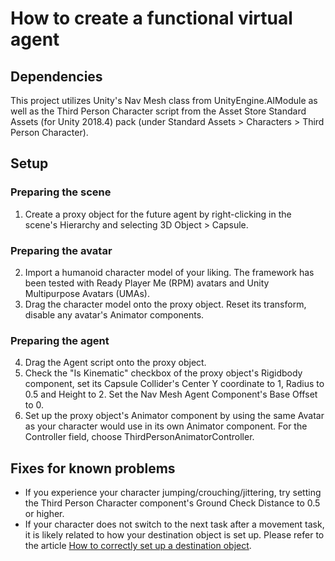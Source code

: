 # How to create a functional virtual agent

## Dependencies

This project utilizes Unity's Nav Mesh class from UnityEngine.AIModule as well as the Third Person Character script from the Asset Store Standard Assets (for Unity 2018.4) pack (under Standard Assets > Characters > Third Person Character).

## Setup

### Preparing the scene

1. Create a proxy object for the future agent by right-clicking in the scene's Hierarchy and selecting 3D Object > Capsule.

### Preparing the avatar

2. Import a humanoid character model of your liking. The framework has been tested with Ready Player Me (RPM) avatars and Unity Multipurpose Avatars (UMAs).
3. Drag the character model onto the proxy object. Reset its transform, disable any avatar's Animator components.

### Preparing the agent

4. Drag the Agent script onto the proxy object.
5. Check the "Is Kinematic" checkbox of the proxy object's Rigidbody component, set its Capsule Collider's Center Y coordinate to 1, Radius to 0.5 and Height to 2. Set the Nav Mesh Agent Component's Base Offset to 0.
6. Set up the proxy object's Animator component by using the same Avatar as your character would use in its own Animator component. For the Controller field, choose ThirdPersonAnimatorController.

## Fixes for known problems

- If you experience your character jumping/crouching/jittering, try setting the Third Person Character component's Ground Check Distance to 0.5 or higher.
- If your character does not switch to the next task after a movement task, it is likely related to how your destination object is set up. Please refer to the article [How to correctly set up a destination object](./destination_object.md).
